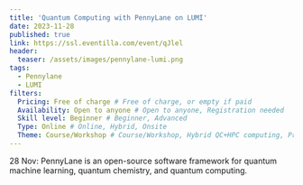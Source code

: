 ```yaml
---
title: 'Quantum Computing with PennyLane on LUMI'
date: 2023-11-28
published: true
link: https://ssl.eventilla.com/event/qJlel
header:
  teaser: /assets/images/pennylane-lumi.png
tags:
  - Pennylane
  - LUMI
filters:
  Pricing: Free of charge # Free of charge, or empty if paid
  Availability: Open to anyone # Open to anyone, Registration needed
  Skill level: Beginner # Beginner, Advanced
  Type: Online # Online, Hybrid, Onsite
  Theme: Course/Workshop # Course/Workshop, Hybrid QC+HPC computing, Programming, Webinar/Lecture
---
```

28 Nov: PennyLane is an open-source software framework for quantum machine learning, quantum chemistry, and quantum computing.
